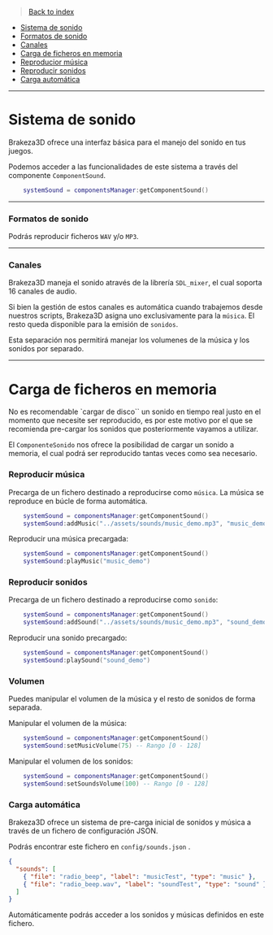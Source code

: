 >[Back to index](https://github.com/rzeronte/brakeza3d/blob/master/doc/00-index.md)

- [Sistema de sonido](#sistema-de-sonido)
- [Formatos de sonido](#formatos-de-sonido)
- [Canales](#canales)
- [Carga de ficheros en memoria](#carga-de-ficheros-en-memoria)
- [Reproducior música](#reproducir-música)
- [Reproducir sonidos](#reproducir-sonidos)
- [Carga automática](#carga-automática)
  
---

# Sistema de sonido

Brakeza3D ofrece una interfaz básica para el manejo del sonido en tus juegos.

Podemos acceder a las funcionalidades de este sistema a través del componente ``ComponentSound``.

```lua
    systemSound = componentsManager:getComponentSound()
```

---

### Formatos de sonido

Podrás reproducir ficheros ``WAV`` y/o `MP3`. 

---

### Canales

Brakeza3D maneja el sonido através de la librería `SDL_mixer`, el cual soporta 16 canales de audio.

Si bien la gestión de estos canales es automática cuando trabajemos desde nuestros scripts, Brakeza3D asigna uno 
exclusivamente para la ``música``. El resto queda disponible para la emisión de `sonidos`.

Esta separación nos permitirá manejar los volumenes de la música y los sonidos por separado.

---
# Carga de ficheros en memoria

No es recomendable `cargar de disco`` un sonido en tiempo real justo en el momento que necesite ser reproducido, es por
este motivo por el que se recomienda pre-cargar los sonidos que posteriormente vayamos a utilizar.

El ``ComponenteSonido`` nos ofrece la posibilidad de cargar un sonido a memoria, el cual podrá ser reproducido tantas veces 
como sea necesario.

### Reproducir música

Precarga de un fichero destinado a reproducirse como `música`. La música se reproduce en búcle de forma
automática.

```lua
    systemSound = componentsManager:getComponentSound()
    systemSound:addMusic("../assets/sounds/music_demo.mp3", "music_demo")
```

Reproducir una música precargada:

```lua
    systemSound = componentsManager:getComponentSound()
    systemSound:playMusic("music_demo")
```

### Reproducir sonidos

Precarga de un fichero destinado a reproducirse como `sonido`:

```lua
    systemSound = componentsManager:getComponentSound()
    systemSound:addSound("../assets/sounds/music_demo.mp3", "sound_demo")
```

Reproducir una sonido precargado:

```lua
    systemSound = componentsManager:getComponentSound()
    systemSound:playSound("sound_demo")
```

### Volumen

Puedes manipular el volumen de la música y el resto de sonidos de forma separada.

Manipular el volumen de la música:

```lua
    systemSound = componentsManager:getComponentSound()
    systemSound:setMusicVolume(75) -- Rango [0 - 128]
```

Manipular el volumen de los sonidos:

```lua
    systemSound = componentsManager:getComponentSound()
    systemSound:setSoundsVolume(100) -- Rango [0 - 128]
```

### Carga automática

Brakeza3D ofrece un sistema de pre-carga inicial de sonidos y música a través de 
un fichero de configuración JSON.

Podrás encontrar este fichero en ``config/sounds.json`` .

````json
{
  "sounds": [
    { "file": "radio_beep", "label": "musicTest", "type": "music" },
    { "file": "radio_beep.wav", "label": "soundTest", "type": "sound" }
  ]
}
````

Automáticamente podrás acceder a los sonidos y músicas definidos en este fichero.